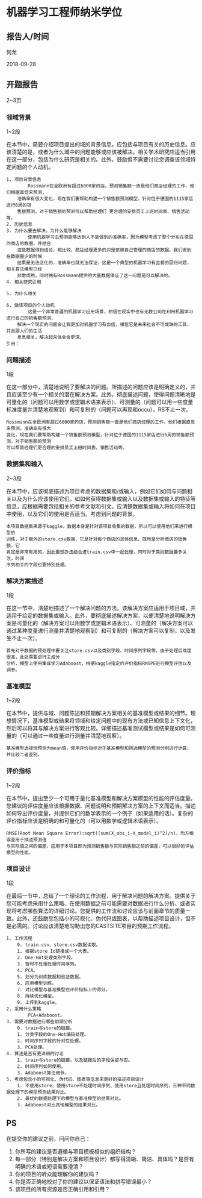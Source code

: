 # 机器学习工程师纳米学位

## 报告人/时间
何龙

2018-09-28

## 开题报告
2~3页

### 领域背景
1~2段

在本节中，简要介绍项目提出的域的背景信息。应包括与项目有关的历史信息。应该清楚的是，或者为什么域中的问题能够或应该被解决。相关学术研究应适当引用在这一部分，包括为什么研究是相关的。此外，鼓励但不需要讨论您调查该领域特定问题的个人动机。

    1. 项目背景信息
            Rossmann在全欧洲有超过6000家药店，预测销售额一直是他们商店经理的工作，他们根据直觉来预测，
	    准确率有很大变化，现在我们要帮助构建一个销售额预测模型，针对位于德国的1115家店进行6周的销
	    售额预测，对于销售额的预测可以帮助经理们 更合理的安排员工上班时间表、销售活动等。
    2. 历史信息
    3. 为什么要去解决，为什么能够解决
            使用机器学习去预测能够达到人不能做到的准确率，因为模型考虑了整个分布在德国的商店的数据，并结合
	    这些数据得到结论，相比较，商店经理更多的只是依赖自己管理的商店的数据，我们直到在数据量少的时候
	    结果是无法泛化的，准确率也就无法保证，这是一个典型的机器学习有监督的回归问题，相关算法模型已经
	    非常成熟，同时拥有Rossmann提供的大量数据保证了这一问题是可以解决的。
    4. 相关研究引用
            
    5. 为什么相关
            
    6. 做该项目的个人动机
            这是一个非常普遍的机器学习应用场景，相信在现实中也有无数公司在利用机器学习进行自己的销售额预测，
	    解决一个现实的问题会让我更加对机器学习有自信，相信它是未来社会不可或缺的工具，并且跟人们的生活
	    息息相关，解决起来体会会更深。
    引用：

### 问题描述
1段

在这一部分中，清楚地说明了要解决的问题。所描述的问题应该是明确定义的，并且应该至少有一个相关的潜在解决方案。此外，彻底描述问题，使得问题清晰地是可量化的（问题可以用数学或逻辑术语来表示）、可测量的（问题可以用一些度量标准度量并清楚地观察到）和可复制的（问题可以再现和occu）。RS不止一次。

    Rossmann在全欧洲有超过6000家药店，预测销售额一直是他们商店经理的工作，他们根据直觉来预测，准确率有很大
    变化，现在我们要帮助构建一个销售额预测模型，针对位于德国的1115家店进行6周的销售额预测，对于销售额的预测
    可以帮助经理们更合理的安排员工上班时间表、销售活动等。

### 数据集和输入
2~3段

在本节中，应该彻底描述为项目考虑的数据集和/或输入，例如它们如何与问题相关以及为什么应该使用它们。如如何获得数据集或输入以及数据集或输入的特征等信息，应根据需要包括相关的参考文献和引文。应清楚数据集或输入将如何在项目中使用，以及它们的使用是否适当。考虑到问题的背景。

    本项目数据集来源于kaggle，数据本身是针对该项目收集的数据，所以可以使用他们来进行模型的
    训练，对于额外的store.csv数据，它是针对每个商店的具体信息，既然是分析商店的销售额，它
    肯定是非常有用的，因此要想办法结合进train.csv中一起处理，同时对于类别数据要多关注，时间
    序列相关的字段也要特别处理。

### 解决方案描述
1段

在这一节中，清楚地描述了一个解决问题的方法。该解决方案应适用于项目域，并适用于给定的数据集或输入。此外，要彻底描述解决方案，以便清楚地说明解决方案是可量化的（解决方案可以用数学或逻辑术语表示）、可测量的（解决方案可以通过某种度量进行测量并清楚地观察到）和可复制的（解决方案可以复制，以及发生不止一次）。

	首先对于数据的预处理中要关注store.csv以及类别字段、时间序列字段等，由于处理后维度很高，此处需要进行主成分
	分析，模型上使用集成学习Adaboost，根据kaggle指定的评价指标RMSPE进行模型评估以及调参。

### 基准模型
1~2段

在本节中，提供与域、问题陈述和预期解决方案相关的基准模型或结果的细节。理想情况下，基准模型或结果将领域和给定问题中的现有方法或已知信息上下文化，然后可以将其与解决方案进行客观比较。详细描述基准测试模型或结果是如何可测量的（可以通过一些度量进行测量并清楚地观察）。

    基准模型选择恒预测为mean值，使用评价指标对于基准模型和所选模型的预测分别进行计算，并比较二者差别。

### 评价指标
1~2段

在本节中，提出至少一个可用于量化基准模型和解决方案模型的性能的评估度量。您建议的评估度量应该根据数据、问题说明和预期解决方案的上下文而适当。描述如何导出评价度量，并提供它们的数学表示的一个例子（如果适用的话）。复杂的评价指标应该是明确的和可量化的（可以用数学或逻辑术语表示）。

    RMSE(Root Mean Square Error):sqrt((sum(X_obs_i-X_model_i)^2)/n)，均方根误差用于描述预测值
    与实际值之间的偏差，应用于本项目即为预测销售额与实际销售额之前的偏差，可以很好的评估模型的性能。

### 项目设计
1段

在最后一节中，总结了一个理论的工作流程，用于解决问题的解决方案。提供关于您可能考虑采用什么策略、在使用数据之前可能需要对数据进行什么分析、或者实现将考虑哪些算法的详细讨论。您提供的工作流和讨论应该与前面章节的质量一致。此外，还鼓励您包括小的可视化、伪代码或图表，以帮助描述项目设计，但不是必需的。讨论应该清楚地勾勒出您的CASTSITE项目的预期工作流程。

    1. 工作流程
		0. train.csv、store.csv数据读取。
		1. 根据store Id链接成一个大表。
		2. One-Hot处理类别字段。
		3. 暂时不处理处理时间序列。
		4. PCA。
		5. 划分为训练数据和验证数据。
		6. 应用模型训练。
		7. 对比模型与基准模型在评价指标上的得分。
		8. 持续优化模型。
		9. 上传到kaggle。
    2. 采用什么策略
        	PCA+Adaboost。
    3. 需要对数据进行哪些前期分析
		0. train与store的链接。
		1. 分类字段的One-Hot编码处理。
		2. 时间序列字段的针对性处理。
		3. PCA处理。
    4. 算法是否有更详细的讨论
		1. train与store的链接，以及链接后的字段保留与否。
		2. 时间序列如何使用。
		3. Adaboost算法细节。
    5. 考虑包含小的可视化、伪代码、图表等信息来更好的描述项目设计
		1. 不使用store、使用store不处理时间序列、使用store且处理时间序列，三种不同数据处理下的模型预测结果对比。
		2. 最优的数据处理下的模型与基准模型的结果对比。
		3. Adaboost对比其他模型的结果对比。

## PS
在提交你的建议之前，问问你自己：
1. 你所写的建议是否遵循与项目模板相似的组织结构？
2. 每一部分（特别是解决方案和项目设计）都写得清晰、简洁、具体吗？是否有明确的术语或短语需要澄清？
3. 你的项目的听众能理解你的建议吗？
4. 你是否正确地校对了你的建议以保证语法和拼写错误最小？
5. 该项目的所有资源是否正确引用和引用？
